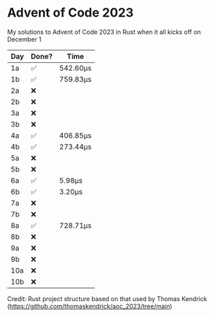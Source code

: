 # Advent of Code 2023
My solutions to Advent of Code 2023 in Rust when it all kicks off on December 1

| Day | Done? | Time |
|-----|-------|------|
| 1a  | ✅     | 542.60µs |
| 1b  | ✅     | 759.83µs |
| 2a  | ❌     |      |
| 2b  | ❌     |      |
| 3a  | ❌     |      |
| 3b  | ❌     |      |
| 4a  | ✅     | 406.85µs |
| 4b  | ✅     | 273.44µs |
| 5a  | ❌     |      |
| 5b  | ❌     |      |
| 6a  | ✅     | 5.98µs |
| 6b  | ✅     | 3.20µs |
| 7a  | ❌     |      |
| 7b  | ❌     |      |
| 8a  | ✅     | 728.71µs |
| 8b  | ❌     |      |
| 9a  | ❌     |      |
| 9b  | ❌     |      |
| 10a | ❌     |      |
| 10b | ❌     |      |

Credit: Rust project structure based on that used by Thomas Kendrick (https://github.com/thomaskendrick/aoc_2023/tree/main) 